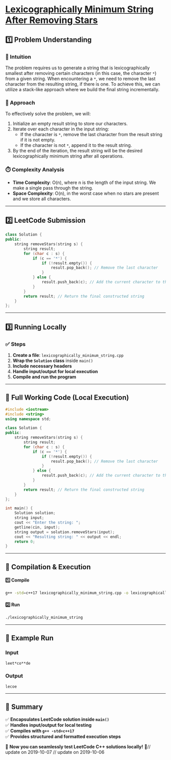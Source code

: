 # **[Lexicographically Minimum String After Removing Stars](https://leetcode.com/problems/lexicographically-minimum-string-after-removing-stars/description/)**  

## **1️⃣ Problem Understanding**  
### **📌 Intuition**  
The problem requires us to generate a string that is lexicographically smallest after removing certain characters (in this case, the character `*`) from a given string. When encountering a `*`, we need to remove the last character from the resulting string, if there is one. To achieve this, we can utilize a stack-like approach where we build the final string incrementally.

### **🚀 Approach**  
To effectively solve the problem, we will:
1. Initialize an empty result string to store our characters.
2. Iterate over each character in the input string:
   - If the character is `*`, remove the last character from the result string if it is not empty.
   - If the character is not `*`, append it to the result string.
3. By the end of the iteration, the result string will be the desired lexicographically minimum string after all operations.

### **⏱️ Complexity Analysis**  
- **Time Complexity**: O(n), where n is the length of the input string. We make a single pass through the string.
- **Space Complexity**: O(n), in the worst case when no stars are present and we store all characters.

---  

## **2️⃣ LeetCode Submission**  
```cpp
class Solution {
public:
    string removeStars(string s) {
        string result;
        for (char c : s) {
            if (c == '*') {
                if (!result.empty()) {
                    result.pop_back(); // Remove the last character
                }
            } else {
                result.push_back(c); // Add the current character to the result
            }
        }
        return result; // Return the final constructed string
    }
};
```  

---  

## **3️⃣ Running Locally**  
### **✅ Steps**  
1. **Create a file**: `lexicographically_minimum_string.cpp`  
2. **Wrap the `Solution` class** inside `main()`  
3. **Include necessary headers**  
4. **Handle input/output for local execution**  
5. **Compile and run the program**  

---  

## **📝 Full Working Code (Local Execution)**  
```cpp
#include <iostream>
#include <string>
using namespace std;

class Solution {
public:
    string removeStars(string s) {
        string result;
        for (char c : s) {
            if (c == '*') {
                if (!result.empty()) {
                    result.pop_back(); // Remove the last character
                }
            } else {
                result.push_back(c); // Add the current character to the result
            }
        }
        return result; // Return the final constructed string
    }
};

int main() {
    Solution solution;
    string input;
    cout << "Enter the string: ";
    getline(cin, input);
    string output = solution.removeStars(input);
    cout << "Resulting string: " << output << endl;
    return 0;
}
```  

---  

## **🔧 Compilation & Execution**  
#### **1️⃣ Compile**  
```bash
g++ -std=c++17 lexicographically_minimum_string.cpp -o lexicographically_minimum_string
```  

#### **2️⃣ Run**  
```bash
./lexicographically_minimum_string
```  

---  

## **🎯 Example Run**  
### **Input**  
```
leet*co**de
```  
### **Output**  
```
lecoe
```  

---  

## **📌 Summary**  
✅ **Encapsulates LeetCode solution inside `main()`**  
✅ **Handles input/output for local testing**  
✅ **Compiles with `g++ -std=c++17`**  
✅ **Provides structured and formatted execution steps**  

🚀 **Now you can seamlessly test LeetCode C++ solutions locally!** 🚀// update on 2019-10-07
// update on 2019-10-06
